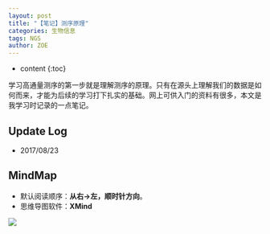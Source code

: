 ```yaml
---
layout: post
title: "【笔记】测序原理"
categories: 生物信息
tags: NGS
author: ZOE
---
```


* content
{:toc}

学习高通量测序的第一步就是理解测序的原理。只有在源头上理解我们的数据是如何而来，才能为后续的学习打下扎实的基础。网上可供入门的资料有很多，本文是我学习时记录的一点笔记。




## Update Log
- 2017/08/23

## MindMap
* 默认阅读顺序：**从右→左，顺时针方向**。
* 思维导图软件：**XMind**

![](https://raw.githubusercontent.com/woaielf/woaielf.github.io/master/_posts/Pic/1708/170823-1.png)




